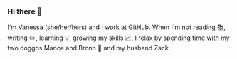 ### Hi there 👋  
I'm Vanessa (she/her/hers) and I work at GitHub. When I'm not reading 📚, writing ✏️, learning 💡, growing my skills 📈, I relax by spending time with my two doggos Mance and Bronn 🦮   and my husband Zack.  

<!--
**vanessa-schroeder/vanessa-schroeder** is a ✨ _special_ ✨ repository because its `README.md` (this file) appears on your GitHub profile.

Here are some ideas to get you started:

- 🔭 I’m currently working on...
- 👯 I’m looking to collaborate on 
- 🤔 I’m looking for help with ...
- 💬 Ask me about ...
- 📫 How to reach me: ...
- 😄 Pronouns: ...
- ⚡ Fun fact: ...
-->
